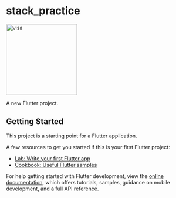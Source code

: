 # stack_practice
<img width="193" alt="visa" src="https://github.com/HasnainChd/StackExp/assets/153092505/a9d1943f-406f-44a5-a570-c9239efedc39">

A new Flutter project.

## Getting Started

This project is a starting point for a Flutter application.

A few resources to get you started if this is your first Flutter project:

- [Lab: Write your first Flutter app](https://docs.flutter.dev/get-started/codelab)
- [Cookbook: Useful Flutter samples](https://docs.flutter.dev/cookbook)

For help getting started with Flutter development, view the
[online documentation](https://docs.flutter.dev/), which offers tutorials,
samples, guidance on mobile development, and a full API reference.
